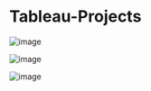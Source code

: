 # Tableau-Projects
![image](https://github.com/ri4090a53/Tableau-Projects/assets/131633144/35b12c31-fd3f-4d4e-8a80-2bb6894a4f15)


![image](https://github.com/ri4090a53/Tableau-Projects/assets/131633144/f7772b2c-5ac0-4f65-a0a6-2dc60b71fbad)

![image](https://github.com/ri4090a53/Tableau-Projects/assets/131633144/0340f4c8-6015-41be-97a5-94c28bd06b4e)
